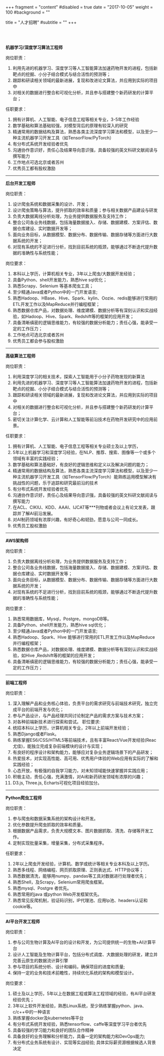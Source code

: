 +++
fragment = "content"
#disabled = true
date = "2017-10-05"
weight = 100
#background = ""

title = "人才招聘"
#subtitle = ""
+++

<br />
<br />

**机器学习/深度学习算法工程师**

岗位职责：
1. 利用先进的机器学习、深度学习等人工智能算法加速药物开发的进程，包括新靶点的挖掘、小分子结合模式与结合活性的预测等；
2. 跟踪和研读相关领域的最新进展，复现和改进论文算法，并应用到实际的项目中
3. 对相关的数据进行整合和可视化分析，并且参与搭建整个新药研发的计算平台； 

任职要求： 
1. 拥有计算机、人工智能、电子信息工程等相关专业，3-5年工作经验
2. 数学基础和算法基础较强，对模型背后的原理有较深入的研究
3. 精通常用的数据结构及算法，熟悉各类主流深度学习算法和模型，以及至少一种主流机器学习开发工具（如TensorFlow/PyTorch）
4. 有分布式系统开发经验者优先
5. 沟通协作意识好，责任心及结果导向意识强，具备较强的英文科研文献阅读与撰写能力
6. 工作地点可选北京或者苏州
7. 优秀员工都有股权激励
---

**后台开发工程师**

岗位职责：
1. 设计爬虫系统和数据采集的设计、开发；
2. 设计爬虫策略与算法，提升抓取的效率和质量；参与相关数据产品建设与研发
3. 负责大数据离线分析处理，为业务提供数据服务及支持工作；
4. 整合公司各业务线数据，包括海量数据接入、存储、数据建模、方案评估、数据仓库建设、实时数据开发等；
5. 面向业务目标，从数据模型、数据分布、数据传输、数据存储等方面进行大数据系统的开发；
6. 对现有系统的不足进行分析，找到目前系统的瓶颈，能够通过不断迭代提升数据的准确性与系统性能；


岗位要求：
1. 本科以上学历，计算机相关专业，3年以上爬虫/大数据开发经验；
2. 具备Python、shell开发能力，熟悉hive sql优化；
3. 熟悉Scrapy、Selenium 等基本爬虫工具；
4. 至少精通Java或者Python中的一门开发语言;
5. 熟悉Hadoop、HBase、Hive、Spark、kylin、Oozie、redis能够进行常用的ETL开发工作以及MapReduce并行编程框架；
6. 熟悉数据仓库产品，对数据处理、维度建模、数据分析等有深刻认识和实战经验，如Hadoop、Hive、Spark、Redshift等的框架的应用开发；
7. 具备清晰缜密的逻辑思维能力，有较强的数据分析能力；责任心强，能承受一定的工作压力；
8. 工作地点可选北京或者苏州
9. 优秀员工都会参与股权激励
---

**高级算法工程师**

岗位职责：
1. 利用深度学习的相关技术，探索人工智能用于小分子药物发现的新算法
2. 利用先进的机器学习、深度学习等人工智能算法加速药物开发的进程，包括新靶点的挖掘、小分子结合模式与结合活性的预测等； 
3. 跟踪和研读相关领域的最新进展，复现和改进论文算法，并应用到实际的项目中
4. 对相关的数据进行整合和可视化分析，并且参与搭建整个新药研发的计算平台； 
5. 密切关注计算化学、云计算和人工智能等前沿技术在药物开发研究中的应用前景。

任职要求：
1. 拥有计算机、人工智能、电子信息工程等相关专业硕士及以上学历，
2. 5年以上机器学习和深度学习经验，在NLP、推荐、搜索、图像等一个或多个领域有丰富的实践经验；
3. 数学基础和算法基础好，有良好的逻辑思维和定义以及解决问题的能力；
3. 精通常用的数据结构及算法，熟悉各类主流深度学习算法和模型，以及至少一种主流机器学习开发工具（如TensorFlow/PyTorch）能熟练运用模型解决有挑战性的问题，乐于追踪和研究最前沿的技术
4. 有分布式系统开发经验者优先
5. 沟通协作意识好，责任心及结果导向意识强，具备较强的英文科研文献阅读与撰写能力
6. 在ACL、CIKIU、KDD、AAAI、IJCAT等***刊物或者会议上有论文发表，跟踪并了解AI前沿发展。
7. 对AI制药领域有浓厚兴趣，有好奇心和韧劲，愿意与公司一同成长。
8. 优秀员工股权激励
---

**AWS架构师**

岗位职责：
1. 负责大数据离线分析处理，为业务提供数据服务及支持工作；
2. 整合公司各业务线数据，包括海量数据接入、存储、数据建模、方案评估、数据仓库建设、实时数据开发等；
3. 面向业务目标，从数据模型、数据分布、数据传输、数据存储等方面进行大数据系统的开发；
4. 对现有系统的不足进行分析，找到目前系统的瓶颈，能够通过不断迭代提升数据的准确性与系统性能；


岗位要求：
1. 熟悉常用数据库，Mysql，Postgre，mongoDB等。
2. 具备Python、shell开发能力，熟悉hive sql优化；
4. 至少精通Java或者Python中的一门开发语言;
5. 熟悉Hadoop、Spark、Hive 能够进行常用的ETL开发工作以及MapReduce并行编程框架；
6. 熟悉数据仓库产品，对数据处理、维度建模、数据分析等有深刻认识和实战经验，如Hive ,Redshift等的框架的应用开发；
7. 具备清晰缜密的逻辑思维能力，有较强的数据分析能力；责任心强，能承受一定的工作压力；
---

**前端工程师**

岗位职责：
1. 深入理解产品和业务核心体验，负责平台的需求研究与前端技术研究，独立完成平台的前端开发与优化；
2. 参与产品设计，与产品经理共同讨论制定产品的需求方案与技术方案；
3. 对各种前端新技术进行探索和尝试。
职位要求:
1. 统招本科以上学历，计算机相关专业，2年以上前端开发经验；
2. 熟悉Django或者Flask。
3. 熟练掌握ES6/CSS/HTML5等前端技术，且有丰富React/Vue开发经验(Reac尤佳)，能独立完成复杂前端模块的设计与实现；
4. 有良好的程序设计和架构能力，能够应对复杂业务逻辑场景下的产品研发；
5. 热爱技术，对实现高性能、高可用、优秀用户体验的Web应用有实际的了解和实践经验；
6. 心态开放，有极强的自我学习能力，对未知领域能快速掌握并实践应用；
7. 积极主动，责任心强，充满激情，对Ai和新药研发领域有浓厚的兴趣；
8. D3.js, Three.js, Echarts可视化项目经验加分。
---

**Python爬虫工程师**

岗位职责：
1. 参与爬虫和数据采集系统的架构设计和开发。
2. 优化参数提升爬虫抓取的效率和质量。
3. 根据数据产品需求，负责大规模文本、图片数据抓取、清洗、存储等开发工作。
4. 定制实现批量采集，增量采集，分布式采集程序。

任职要求：
1. 2年以上爬虫开发经验，计算机、数学或统计等相关专业本科及以上学历。
2. 熟悉多线程、网络编程、网页抓取原理、正则表达式、HTTP协议等；
3. 熟悉数据清洗，能够用numpy、pandas等工具对数据进行处理者优先；
4. 熟悉Shell，及Scrapy，Selenium常用爬虫框架。
5. 熟悉mysql、Postgre 者优先。
6. 熟悉常用的java 或python  Web开发框架优先。
7. 熟悉常见反爬机制，验证码识别，IP代理池、应用Ip池、headers认证和cookie等。
---

**AI平台开发工程师**

岗位职责：
1. 参与公司生物计算及AI平台的设计和开发，为公司提供统一的生物+AI计算平台
2. 设计人工智能及生物计算平台，包括分布式调度、大数据处理的研发，建立并完善云原生的数据流计算引擎
3. 参与项目的系统分析、设计和编码，确保项目的进度和质量;
4. 保持一定的业务和技术前瞻性，持续优化系统的架构和模型设计。

岗位要求：
1. 硕士及以上学历，5年以上在数据工程或算法工程领域的经验，有AI平台研发经验优先；
2. 3年以上软件开发经验，熟悉Linux系统，至少熟练掌握python、java、c/c++中的一种语言
3. 熟练掌握docker及kubernetes等平台
4. 有分布式系统开发经验，熟悉tensorflow、caffe等深度学习平台者优先
5. 具备较强的学习能力和良好的团队合作精神
6. 具备良好的业务理解和分析能力，具备一定的架构能力和DevOps能力;
7. 有分布式业务系统有设计、实现等实战经验;
具体实际薪资源根据候选人背景决定